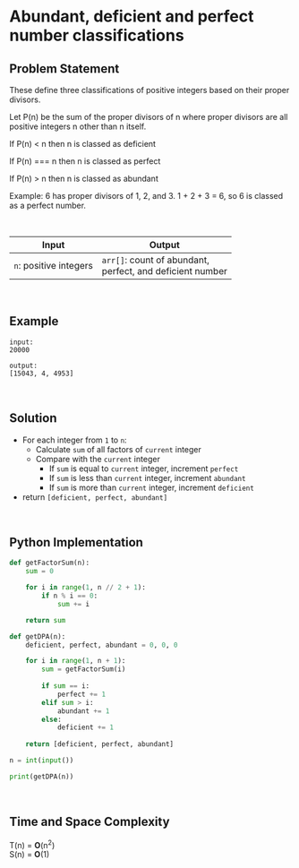 # Abundant, deficient and perfect number classifications

## Problem Statement

These define three classifications of positive integers based on their proper divisors.

Let  P(n)  be the sum of the proper divisors of n where proper divisors are all positive integers n other than n itself.

If P(n) < n then n is classed as deficient

If P(n) === n then n is classed as perfect

If P(n) > n then n is classed as abundant

Example: 6 has proper divisors of 1, 2, and 3. 1 + 2 + 3 = 6, so 6 is classed as a perfect number.

<br>

| Input | Output |
| --- | --- |
| `n`: positive integers | `arr[]`: count of abundant, <br> perfect, and deficient number |

<br>

## Example 

```
input:
20000

output:
[15043, 4, 4953]
```

<br>

## Solution

* For each integer from `1` to `n`:
    * Calculate `sum` of all factors of `current` integer
    * Compare with the `current` integer
        * If `sum` is equal to `current` integer, increment `perfect` 
        * If `sum` is less than `current` integer, increment `abundant`
        * If `sum` is more than `current` integer, increment `deficient`
* return `[deficient, perfect, abundant]`

<br>

## Python Implementation

```python 
def getFactorSum(n):
    sum = 0

    for i in range(1, n // 2 + 1):
        if n % i == 0:
            sum += i 

    return sum 

def getDPA(n):
    deficient, perfect, abundant = 0, 0, 0

    for i in range(1, n + 1):
        sum = getFactorSum(i)
        
        if sum == i:
            perfect += 1
        elif sum > i:
            abundant += 1
        else:
            deficient += 1
    
    return [deficient, perfect, abundant]

n = int(input())

print(getDPA(n))
```

<br>

## Time and Space Complexity
T(n) = **O**(n<sup>2</sup>)
<br>S(n) = **O**(1)
